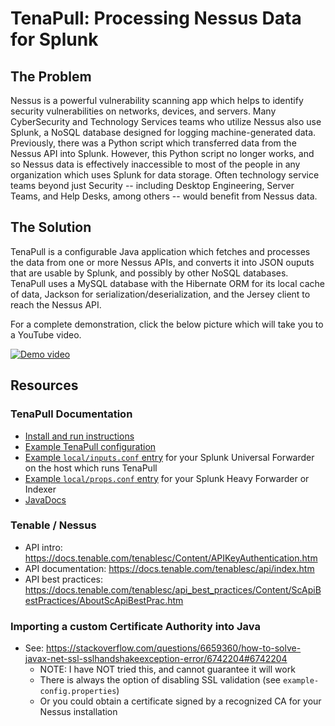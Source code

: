 # TenaPull: Processing Nessus Data for Splunk

## The Problem

Nessus is a powerful vulnerability scanning app which helps to identify security vulnerabilities on networks, devices, and servers.  Many CyberSecurity and Technology Services teams who utilize Nessus also use Splunk, a NoSQL database designed for logging machine-generated data.  Previously, there was a Python script which transferred data from the Nessus API into Splunk.  However, this Python script no longer works, and so Nessus data is effectively inaccessible to most of the people in any organization which uses Splunk for data storage.  Often technology service teams beyond just Security -- including Desktop Engineering, Server Teams, and Help Desks, among others -- would benefit from Nessus data.

## The Solution

TenaPull is a configurable Java application which fetches and processes the data from one or more Nessus APIs, and converts it into JSON ouputs that are usable by Splunk, and possibly by other NoSQL databases.  TenaPull uses a MySQL database with the Hibernate ORM for its local cache of data, Jackson for serialization/deserialization, and the Jersey client to reach the Nessus API.

For a complete demonstration, click the below picture which will take you to a YouTube video.

<a href="https://www.youtube.com/watch?v=aHoMRjRHHrc" rel="Demo video">![Demo video](https://raw.githubusercontent.com/billyJoePiano/TenaPull/master/screenshots/Splunk-table%20(best%20format%20for%20viewing).png)</a>



## Resources


### TenaPull Documentation

- [Install and run instructions](installAndRun.md)
- [Example TenaPull configuration](example-config.properties)
- [Example `local/inputs.conf` entry](inputs.conf) for your Splunk Universal Forwarder on the host which runs TenaPull
- [Example `local/props.conf` entry](props.conf) for your Splunk Heavy Forwarder or Indexer
- [JavaDocs](https://billyjoepiano.github.io/TenaPull/)


### Tenable / Nessus

- API intro: https://docs.tenable.com/tenablesc/Content/APIKeyAuthentication.htm
- API documentation: https://docs.tenable.com/tenablesc/api/index.htm
- API best practices: https://docs.tenable.com/tenablesc/api_best_practices/Content/ScApiBestPractices/AboutScApiBestPrac.htm


### Importing a custom Certificate Authority into Java

- See: https://stackoverflow.com/questions/6659360/how-to-solve-javax-net-ssl-sslhandshakeexception-error/6742204#6742204
    - NOTE: I have NOT tried this, and cannot guarantee it will work
    - There is always the option of disabling SSL validation (see `example-config.properties`)
    - Or you could obtain a certificate signed by a recognized CA for your Nessus installation
